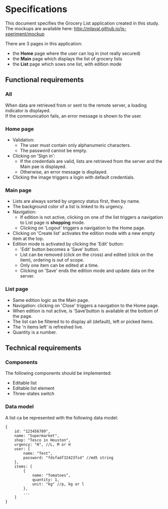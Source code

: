 Specifications
==============
This document specifies the Grocery List application created in this study.  
The mockups are available here: http://mlaval.github.io/js-xperiment/mockup  
  
There are 3 pages in this application:
- the **Home** page where the user can log in (not really secured)
- the **Main** page which displays the list of grocery lists
- the **List** page which sows one list, with edition mode

## Functional requirements ##

### All ###
When data are retrieved from or sent to the remote server, a loading indicator is displayed.  
If the communication fails, an error message is shown to the user.

### Home page ###
- Validation:
    - The user must contain only alphanumeric characters.
    - The password cannot be empty.
- Clicking on 'Sign in':
    - If the credentials are valid, lists are retrieved from the server and the Main pae is displayed.
    - Otherwise, an error message is displayed.
- Clicking the image triggers a login with default credentials.

### Main page ###
- Lists are always sorted by urgency status first, then by name.
- The background color of a list is linked to its urgency.
- Navigation:
    - If edition is not active, clicking on one of the list triggers a navigation to List page is **shopping** mode.
    - Clicking on 'Logout' triggers a navigation to the Home page.
- Clicking on 'Create list' activates the edition mode with a new empty item at the top.
- Edition mode is activated by clicking the 'Edit' button:
    - 'Edit' button becomes a 'Save' button.
    - List can be removed (click on the cross) and edited (click on the item), ordering is out of scope.
    - Only one item can be edited at a time.
    - Clicking on 'Save' ends the edition mode and update data on the server.

### List page ###
- Same edition logic as the Main page.
- Navigation: clicking on 'Close' triggers a navigation to the Home page.
- When edition is not active, is 'Save'button is available at the bottom of the page.
- The list can be filtered to to display all (default), left or picked items.
- The 'n items left' is refreshed live.
- Quantity is a number.

## Technical requirements ##

### Components ###
The following components should be implemented:
- Editable list
- Editable list element
- Three-states switch

### Data model ###
A list ca be represented with the following data model:
```
{
    id: "123456789",
    name: "Supermarket",
    shop: "Tesco in Houston",
    urgency: "H", //L, M or H
    user: {
        name: "Test",
        password: "fdsfadf32423fsd" //md5 string
    },
    items: [
        {
            name: "Tomatoes",
            quantity: 1,
            unit: "kg" //p, kg or l
        },
        ...
    ]
}
```